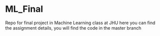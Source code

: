 # ML_Final
Repo for final project in Machine Learning class at JHU
here you can find the assignment details, you will find the code in the master branch
